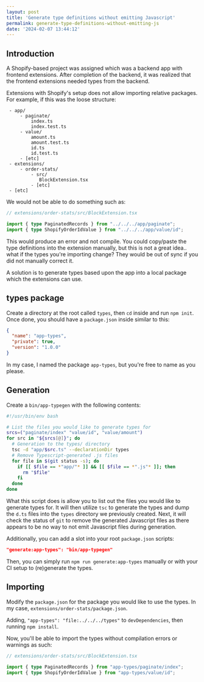 ```yaml
---
layout: post
title: 'Generate type definitions without emitting Javascript'
permalink: generate-type-definitions-without-emitting-js
date: '2024-02-07 13:44:12'
---
```


## Introduction

A Shopify-based project was assigned which was a backend app with frontend extensions. After completion of the backend, it was realized that the frontend extensions needed types from the backend.

Extensions with Shopify's setup does not allow importing relative packages. For example, if this was the loose structure:

     - app/
         - paginate/
             index.ts
             index.test.ts
         - value/
             amount.ts
             amount.test.ts
             id.ts
             id.test.ts
         - [etc]  
     - extensions/
         - order-stats/
             - src/
                BlockExtension.tsx
             - [etc]
     - [etc]

We would not be able to do something such as:

```typescript
// extensions/order-stats/src/BlockExtension.tsx

import { type PaginatedRecords } from "../../../app/paginate";
import { type ShopifyOrderIdValue } from "../../../app/value/id";
```

This would produce an error and not compile. You could copy/paste the type definitions into the extension manually, but this is not a great idea.. what if the types you're importing change? They would be out of sync if you did not manually correct it.

A solution is to generate types based upon the app into a local package which the extensions can use.

## types package

Create a directory at the root called `types`, then `cd` inside and run `npm init`. Once done, you should have a `package.json` inside similar to this:

```json
{
  "name": "app-types",
  "private": true,
  "version": "1.0.0"
}
```

In my case, I named the package `app-types`, but you're free to name as you please.

## Generation

Create a `bin/app-typegen` with the following contents:

```bash
#!/usr/bin/env bash

# List the files you would like to generate types for
srcs=("paginate/index" "value/id", "value/amount")
for src in "${srcs[@]}"; do
  # Generation to the types/ directory
  tsc -d "app/$src.ts" --declarationDir types
  # Remove Typescript-generated .js files
  for file in $(git status -s); do
    if [[ $file == *"app/"* ]] && [[ $file == *".js"* ]]; then
      rm "$file"
    fi
  done
done
```

What this script does is allow you to list out the files you would like to generate types for. It will then utilize `tsc` to generate the types and dump the `d.ts` files into the `types` directory we previously created. Next, it will check the status of `git` to remove the generated Javascript files as there appears to be no way to not emit Javascript files during generation.

Additionally, you can add a slot into your root `package.json` scripts:

```json
"generate:app-types": "bin/app-typegen"
```

Then, you can simply run `npm run generate:app-types` manually or with your CI setup to (re)generate the types.

## Importing

Modify the `package.json` for the package you would like to use the types. In my case, `extensions/order-stats/package.json`.

Adding, `"app-types": "file:../../../types"` to `devDependencies`, then running `npm install`.

Now, you'll be able to import the types without compilation errors or warnings as such:

```typescript
// extensions/order-stats/src/BlockExtension.tsx

import { type PaginatedRecords } from "app-types/paginate/index";
import { type ShopifyOrderIdValue } from "app-types/value/id";
```
